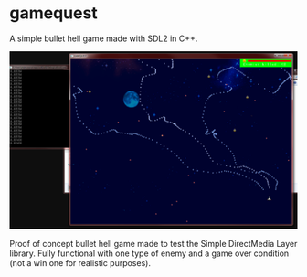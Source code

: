 # gamequest
 A simple bullet hell game made with SDL2 in C++.

![img](https://github.com/jmjm93/gamequest/blob/main/img/readmeimg.png)

Proof of concept bullet hell game made to test the Simple DirectMedia Layer library. Fully functional with one type of enemy and a game over condition (not a win one for realistic purposes).